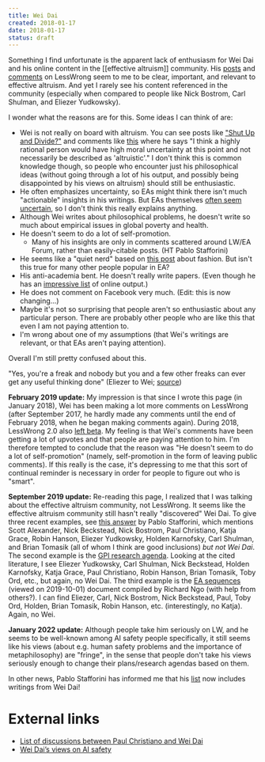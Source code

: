 ```yaml
---
title: Wei Dai
created: 2018-01-17
date: 2018-01-17
status: draft
---
```


Something I find unfortunate is the apparent lack of enthusiasm for Wei Dai and his online content in the [[effective altruism]] community. His [posts](http://lesswrong.com/user/Wei_Dai/submitted/) and [comments](http://lesswrong.com/user/Wei_Dai/comments/) on LessWrong seem to me to be clear, important, and relevant to effective altruism. And yet I rarely see his content referenced in the community (especially when compared to people like Nick Bostrom, Carl Shulman, and Eliezer Yudkowsky).

I wonder what the reasons are for this. Some ideas I can think of are:

* Wei is not really on board with altruism. You can see posts like ["Shut Up and Divide?"](http://lesswrong.com/lw/1r9/shut_up_and_divide/) and comments like [this](http://lesswrong.com/lw/cv9/building_toward_a_friendly_ai_team/6rvp) where he says "I think a highly rational person would have high moral uncertainty at this point and not necessarily be described as 'altruistic'." I don't think this is common knowledge though, so people who encounter just his philosophical ideas (without going through a lot of his output, and possibly being disappointed by his views on altruism) should still be enthusiastic.
* He often emphasizes uncertainty, so EAs might think there isn't much "actionable" insights in his writings. But EAs themselves [often seem uncertain](https://www.facebook.com/vipulnaik.r/posts/10213221225461126), so I don't think this really explains anything.
* Although Wei writes about philosophical problems, he doesn't write so much about empirical issues in global poverty and health.
* He doesn't seem to do a lot of self-promotion.
  * Many of his insights are only in comments scattered around LW/EA Forum, rather than easily-citable posts. (HT Pablo Stafforini)
* He seems like a "quiet nerd" based on [this post](http://lesswrong.com/lw/66y/what_do_bad_clothes_signal_about_you/) about fashion. But isn't this true for many other people popular in EA?
* His anti-academia bent. He doesn't really write papers. (Even though he has an [impressive list](https://timelines.issarice.com/wiki/Timeline_of_Wei_Dai_publications) of online output.)
* He does not comment on Facebook very much. (Edit: this is now changing...)
* Maybe it's not so surprising that people aren't so enthusiastic about any particular person. There are probably other people who are like this that even I am not paying attention to.
* I'm wrong about one of my assumptions (that Wei's writings are relevant, or that EAs aren't paying attention).

Overall I'm still pretty confused about this.

"Yes, you're a freak and nobody but you and a few other freaks can ever get any useful thinking done" (Eliezer to Wei; [source](http://lesswrong.com/lw/5pf/what_were_losing/46xw "May 17, 2011. LessWrong."))

**February 2019 update:** My impression is that since I wrote this page (in January 2018), Wei has been making a lot more comments on LessWrong (after September 2017, he hardly made any comments until the end of February 2018, when he began making comments again). During 2018, LessWrong 2.0 also [left beta](https://www.greaterwrong.com/posts/Nws6ivJigxLm3gGEY/leaving-beta-voting-on-moving-to-lesswrong-com "Matthew Graves (Vaniver). “Leaving beta: Voting on moving to LessWrong.com”. March 11, 2018."). My feeling is that Wei's comments have been getting a lot of upvotes and that people are paying attention to him. I'm therefore tempted to conclude that the reason was "He doesn't seem to do a lot of self-promotion" (namely, self-promotion in the form of leaving public comments). If this really is the case, it's depressing to me that this sort of continual reminder is necessary in order for people to figure out who is "smart".

**September 2019 update:** Re-reading this page, I realized that I was talking
about the effective altruism community, not LessWrong. It seems like the
effective altruism community still hasn't really "discovered" Wei Dai.
To give three recent examples, see [this answer](https://eaforum.issarice.com/posts/tf3Hous3oc9hNS6eL/is-there-a-good-place-to-find-the-what-we-know-so-far-of-the#HBY5f4fC3gjNoK7FS) by Pablo Stafforini, which mentions Scott Alexander, Nick Beckstead, Nick Bostrom, Paul Christiano, Katja Grace, Robin Hanson, Eliezer Yudkowsky, Holden Karnofsky, Carl Shulman, and Brian Tomasik (all of whom I think are good inclusions) _but not Wei Dai_.
The second example is the [GPI research agenda](https://globalprioritiesinstitute.org/wp-content/uploads/gpi-research-agenda.pdf).
Looking at the cited literature, I see Eliezer Yudkowsky, Carl Shulman, Nick
Beckstead, Holden Karnofsky, Katja Grace, Paul Christiano, Robin Hanson, Brian
Tomasik, Toby Ord, etc., but again, no Wei Dai.
The third example is the [EA sequences](https://docs.google.com/document/d/10WLYNqPZtjgWPexYUKHlbaX73yLCZnGb1AwOVVAUoqQ/edit) (viewed on 2019-10-01)
document compiled by Richard Ngo (with help from others?).
I can find Eliezer, Carl, Nick Bostrom, Nick Beckstead, Paul, Toby Ord, Holden, Brian Tomasik, Robin Hanson, etc. (interestingly, no Katja). Again, no Wei.

**January 2022 update:** Although people take him seriously on LW, and he seems to be well-known among AI safety people specifically, it still seems like his views (about e.g. human safety problems and the importance of metaphilosophy) are "fringe", in the sense that people don't take his views seriously enough to change their plans/research agendas based on them.

In other news, Pablo Stafforini has informed me that his [list](https://eaforum.issarice.com/posts/tf3Hous3oc9hNS6eL/is-there-a-good-place-to-find-the-what-we-know-so-far-of-the#HBY5f4fC3gjNoK7FS) now includes writings from Wei Dai!

# External links

- [List of discussions between Paul Christiano and Wei Dai](https://causeprioritization.org/List_of_discussions_between_Paul_Christiano_and_Wei_Dai)
- [Wei Dai’s views on AI safety](https://causeprioritization.org/Wei_Dai%E2%80%99s_views_on_AI_safety)
